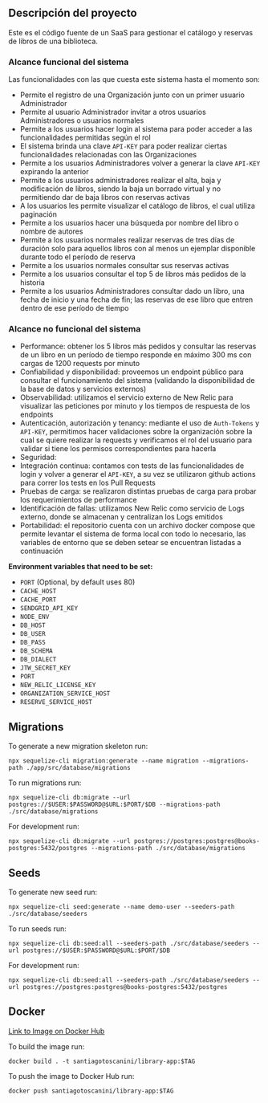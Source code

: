 ## Descripción del proyecto
Este es el código fuente de un SaaS para gestionar el catálogo y reservas de libros de una biblioteca.

### Alcance funcional del sistema
Las funcionalidades con las que cuesta este sistema hasta el momento son:
* Permite el registro de una Organización junto con un primer usuario Administrador
* Permite al usuario Administrador invitar a otros usuarios Administradores o usuarios normales
* Permite a los usuarios hacer login al sistema para poder acceder a las funcionalidades permitidas según el rol
* El sistema brinda una clave `API-KEY` para poder realizar ciertas funcionalidades relacionadas con las Organizaciones
* Permite a los usuarios Administradores volver a generar la clave `API-KEY` expirando la anterior
* Permite a los usuarios administradores realizar el alta, baja y modificación de libros, siendo la baja un borrado virtual y no permitiendo dar de baja libros con reservas activas
* A los usuarios les permite visualizar el catálogo de libros, el cual utiliza paginación
* Permite a los usuarios hacer una búsqueda por nombre del libro o nombre de autores
* Permite a los usuarios normales realizar reservas de tres días de duración solo para aquellos libros con al menos un ejemplar disponible durante todo el período de reserva
* Permite a los usuarios normales consultar sus reservas activas
* Permite a los usuarios consultar el top 5 de libros más pedidos de la historia
* Permite a los usuarios Administradores consultar dado un libro, una fecha de inicio y una fecha de fin; las reservas de ese libro que entren dentro de ese período de tiempo

### Alcance no funcional del sistema
* Performance: obtener los 5 libros más pedidos y consultar las reservas de un libro en un período de tiempo responde en máximo 300 ms
con cargas de 1200 requests por minuto
* Confiabilidad y disponibilidad: proveemos un endpoint público para consultar el funcionamiento del sistema (validando la disponibilidad de la  base de datos y servicios externos)
* Observabilidad: utilizamos el servicio externo de New Relic para visualizar las peticiones por minuto y los tiempos de respuesta de los endpoints
* Autenticación, autorización y tenancy: mediante el uso de `Auth-Tokens` y `API-KEY`, permitimos hacer validaciones sobre la organización sobre  la cual se quiere realizar la requests y verificamos el rol del usuario para validar si tiene los permisos correspondientes para hacerla
* Seguridad: 
* Integración continua: contamos con tests de las funcionalidades de login y volver a generar el `API-KEY`, a su vez se utilizaron github actions  para correr los tests en los Pull Requests
* Pruebas de carga: se realizaron distintas pruebas de carga para probar los requerimientos de performance
* Identificación de fallas: utilizamos New Relic como servicio de Logs externo, donde se almacenan y centralizan los Logs emitidos
* Portabilidad: el repositorio cuenta con un archivo docker compose que permite levantar el sistema de forma local con todo lo necesario, las variables de entorno que se deben setear se encuentran listadas a continuación

**Environment variables that need to be set:**

* `PORT` (Optional, by default uses 80)
* `CACHE_HOST`
* `CACHE_PORT`
* `SENDGRID_API_KEY`
* `NODE_ENV`
* `DB_HOST`
* `DB_USER`
* `DB_PASS`
* `DB_SCHEMA`
* `DB_DIALECT`
* `JTW_SECRET_KEY`
* `PORT`
* `NEW_RELIC_LICENSE_KEY`
* `ORGANIZATION_SERVICE_HOST`
* `RESERVE_SERVICE_HOST`

## Migrations

To generate a new migration skeleton run:

```shell
npx sequelize-cli migration:generate --name migration --migrations-path ./app/src/database/migrations 
```

To run migrations run:

```shell
npx sequelize-cli db:migrate --url postgres://$USER:$PASSWORD@$URL:$PORT/$DB --migrations-path ./src/database/migrations
```

For development run:
```shell
npx sequelize-cli db:migrate --url postgres://postgres:postgres@books-postgres:5432/postgres --migrations-path ./src/database/migrations
```

## Seeds

To generate new seed run:

```shell
npx sequelize-cli seed:generate --name demo-user --seeders-path ./src/database/seeders
```

To run seeds run:

```shell
npx sequelize-cli db:seed:all --seeders-path ./src/database/seeders --url postgres://$USER:$PASSWORD@$URL:$PORT/$DB
```

For development run:
```shell
npx sequelize-cli db:seed:all --seeders-path ./src/database/seeders --url postgres://postgres:postgres@books-postgres:5432/postgres
```


## Docker

[Link to Image on Docker Hub](https://hub.docker.com/repository/docker/santiagotoscanini/library-app)

To build the image run:

```shell
docker build . -t santiagotoscanini/library-app:$TAG
```

To push the image to Docker Hub run:

```shell
docker push santiagotoscanini/library-app:$TAG
```
